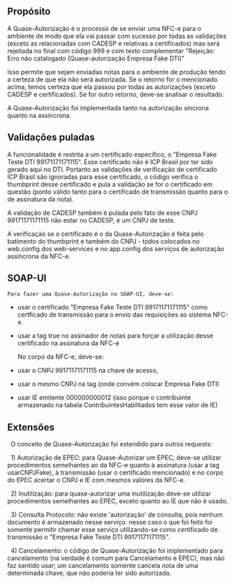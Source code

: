 ##    Propósito

   A Quase-Autorização é o processo de se enviar uma NFC-e para o ambiente de modo que ela vai passar com sucesso por todas as validações (exceto as relacionadas com CADESP e relativas a certificados) mas será rejeitada no final com código 999 e com texto complementar "Rejeição: Erro não catalogado (Quase-autorização Empresa Fake DTI)"

   Isso permite que sejam enviadas notas para o ambiente de produção tendo a certeza de que ela não será autorizada. Se o retorno for o mencionado acima, temos certeza que ela passou por todas as autorizações (exceto CADESP e certificados). Se for outro retorno, deve-se analisar o resultado.

   A Quase-Autorização foi implementada tanto na autorização síncrona quanto na assíncrona.

 

##    Validações puladas

   A funcionalidade é restrita a um certificado específico, o "Empresa Fake Teste DTI 99171171171115". Esse certificado não é ICP Brasil por ter sido gerado aqui no DTI. Portanto as validações de verificação de certificado ICP Brasil são ignoradas para esse certificado, o código verifica o thumbprint desse certificado e pula a validação se for o certificado em questão (ponto válido tanto para o certificado de transmissão quanto para o de assinatura da nota).

   A validação de CADESP também é pulada pelo fato de esse CNPJ 99171171171115 não estar no CADESP, é um CNPJ de teste.

   A verificação se o certificado é o da Quase-Autorização é feita pelo batimento do thumbprint e também do CNPJ - todos colocados no web.config dos web-services e no app.config dos serviços de autorização assíncrona da NFC-e.

 

##    SOAP-UI

    Para fazer uma Quase-Autorização no SOAP-UI, deve-se:

- usar o certificado "Empresa Fake Teste DTI 99171171171115" como certficado de transmissão para o envio das requisições ao sistema NFC-e.

- usar a tag <usarCNPJFake>true<usarCNPJFake/> no assinador de notas para forçar a utilização desse certificado na assinatura da NFC-e

 

    No corpo da NFC-e, deve-se:

- usar o CNPJ 99171171171115 na chave de acesso,

- usar o mesmo CNPJ na tag <emit> (onde convém colocar <xNome>Empresa Fake DTI</xNome>)

- usar IE emitente <IE>000000000012</IE> (isso porque o contribuinte armazenado na tabela ContribuintesHabilitados tem esse valor de IE)

  

##    Extensões

&nbsp; O conceito de Quase-Autorização foi estendido para outros requests:

&nbsp; 1) Autorização de EPEC: para Quase-Autorizar um EPEC, deve-se utilizar procedimentos semelhantes ao da NFC-e quanto à assinatura (usar a tag usarCNPJFake), à transmissão (usar o certificado mencionado) e no corpo do EPEC acertar o CNPJ e IE com mesmos valores da NFC-e.

&nbsp; 2) Inutilização: para quase-autorizar uma inutilização deve-se utilizar procedimentos semelhantes ao EPEC, exceto quanto ao IE que não é usado.

&nbsp; 3) Consulta Protocolo: não existe 'autorização' de consulta, pois nenhum documento é armazenado nesse serviço. nesse caso o que foi feito foi somente permitir chamar esse serviço utilizando-se como certificado de transmissão o "Empresa Fake Teste DTI 99171171171115".

&nbsp; 4) Cancelamento: o código de Quase-Autorização foi implementado para cancelamento (na verdade é comum para Cancelamento e EPEC), mas não faz sentido usar; um cancelamento somente cancela nota de uma determinada chave, que não poderia ter sido autorizada.